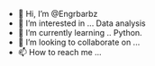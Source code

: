 - 👋 Hi, I’m @Engrbarbz
- 👀 I’m interested in ... Data analysis
- 🌱 I’m currently learning .. Python.
- 💞️ I’m looking to collaborate on ...
- 📫 How to reach me ...

<!---
Engrbarbz/Engrbarbz is a ✨ special ✨ repository because its `README.md` (this file) appears on your GitHub profile.
You can click the Preview link to take a look at your changes.
--->
